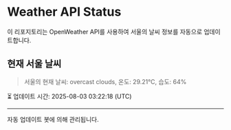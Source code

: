 
# Weather API Status

이 리포지토리는 OpenWeather API를 사용하여 서울의 날씨 정보를 자동으로 업데이트합니다.

## 현재 서울 날씨
> 서울의 현재 날씨: overcast clouds, 온도: 29.21°C, 습도: 64%

⏳ 업데이트 시간: 2025-08-03 03:22:18 (UTC)

---
자동 업데이트 봇에 의해 관리됩니다.
